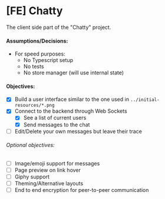 # [FE] Chatty

The client side part of the "Chatty" project.

#### Assumptions/Decisions:
 - For speed purposes:
    - No Typescript setup
    - No tests
    - No store manager (will use internal state)

#### Objectives:
 - [x] Build a user interface similar to the one used in `../initial-resources/*.png`
 - [x] Connect to the backend through Web Sockets
    - [x] See a list of current users
    - [x] Send messages to the chat
 - [ ] Edit/Delete your own messages but leave their trace
 
 ###### Optional objectives:
 - [ ] Image/emoji support for messages
 - [ ] Page preview on link hover
 - [ ] Giphy support
 - [ ] Theming/Alternative layouts
 - [ ] End to end encryption for peer-to-peer communication
